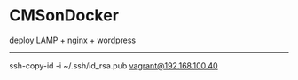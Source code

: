 # CMSonDocker
deploy LAMP + nginx + wordpress






****************************************
ssh-copy-id -i ~/.ssh/id_rsa.pub vagrant@192.168.100.40

